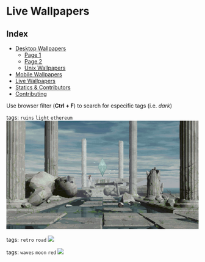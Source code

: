 # Live Wallpapers

## Index

- [Desktop Wallpapers](https://github.com/D3Ext/aesthetic-wallpapers/blob/main/pages/Desktop.md#desktop-wallpapers)
  - [Page 1](https://github.com/D3Ext/aesthetic-wallpapers/blob/main/pages/Page1.md)
  - [Page 2](https://github.com/D3Ext/aesthetic-wallpapers/blob/main/pages/Page2.md)
  - [Unix Wallpapers](https://github.com/D3Ext/aesthetic-wallpapers/blob/main/pages/Unix.md)
- [Mobile Wallpapers](https://github.com/D3Ext/aesthetic-wallpapers/blob/main/pages/Mobile.md#mobile-wallpapers)
- [Live Wallpapers](https://github.com/D3Ext/aesthetic-wallpapers/blob/main/pages/Live.md#live-wallpapers)
- [Statics & Contributors](https://github.com/D3Ext/aesthetic-wallpapers#statistics--contributors)
- [Contributing](https://github.com/D3Ext/aesthetic-wallpapers#contributing)

Use browser filter (**Ctrl + F**) to search for especific tags (i.e. *dark*)

tags: `ruins` `light` `ethereum`
<img src="https://raw.githubusercontent.com/D3Ext/aesthetic-wallpapers/main/images/ruins_live.gif">

tags: `retro` `road`
<img src="https://raw.githubusercontent.com/D3Ext/aesthetic-wallpapers/main/images/retro_live.gif">

tags: `waves` `moon` `red`
<img src="https://raw.githubusercontent.com/D3Ext/aesthetic-wallpapers/main/images/waves_live.gif">


